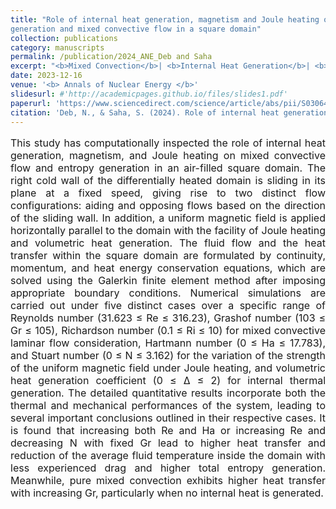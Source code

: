 ```yaml
---
title: "Role of internal heat generation, magnetism and Joule heating on entropy 
generation and mixed convective flow in a square domain"
collection: publications
category: manuscripts
permalink: /publication/2024_ANE_Deb and Saha
excerpt: "<b>Mixed Convection</b>| <b>Internal Heat Generation</b>| <b>Magnetism</b>| <b>Joule Heating</b>"
date: 2023-12-16
venue: '<b> Annals of Nuclear Energy </b>'
slidesurl: #'http://academicpages.github.io/files/slides1.pdf'
paperurl: 'https://www.sciencedirect.com/science/article/abs/pii/S0306454923006436'
citation: 'Deb, N., & Saha, S. (2024). Role of internal heat generation, magnetism and Joule heating on entropy generation and mixed convective flow in a square domain. Annals of Nuclear Energy, 198, 110324.'
---
```


<p style="text-align: justify; font-size: 16px">This study has computationally inspected the role of internal heat generation, magnetism, and Joule heating on mixed convective flow and entropy generation in an air-filled square domain. The right cold wall of the differentially heated domain is sliding in its plane at a fixed speed, giving rise to two distinct flow configurations: aiding and opposing flows based on the direction of the sliding wall. In addition, a uniform magnetic field is applied horizontally parallel to the domain with the facility of Joule heating and volumetric heat generation. The fluid flow and the heat transfer within the square domain are formulated by continuity, momentum, and heat energy conservation equations, which are solved using the Galerkin finite element method after imposing appropriate boundary conditions. Numerical simulations are carried out under five distinct cases over a specific range of Reynolds number (31.623 ≤ Re ≤ 316.23), Grashof number (103 ≤ Gr ≤ 105), Richardson number (0.1 ≤ Ri ≤ 10) for mixed convective laminar flow consideration, Hartmann number (0 ≤ Ha ≤ 17.783), and Stuart number (0 ≤ N ≤ 3.162) for the variation of the strength of the uniform magnetic field under Joule heating, and volumetric heat generation coefficient (0 ≤ Δ ≤ 2) for internal thermal generation. The detailed quantitative results incorporate both the thermal and mechanical performances of the system, leading to several important conclusions outlined in their respective cases. It is found that increasing both Re and Ha or increasing Re and decreasing N with fixed Gr lead to higher heat transfer and reduction of the average fluid temperature inside the domain with less experienced drag and higher total entropy generation. Meanwhile, pure mixed convection exhibits higher heat transfer with increasing Gr, particularly when no internal heat is generated.</p>